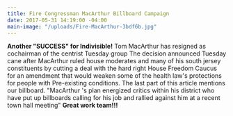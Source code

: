 ```yaml
---
title: Fire Congressman MacArthur Billboard Campaign
date: 2017-05-31 14:19:00 -04:00
main-image: "/uploads/Fire-MacArthur-3bdf6b.jpg"
---
```


**Another "SUCCESS" for Indivisible!**
Tom MacArthur has resigned as cochairman of the centrist Tuesday group
The decision announced Tuesday cane after MacArthur ruled house moderates and many of his south jersey constituents by cutting a deal with the hard right House Freedom Caucus for an amendment that would weaken some of the health law's protections for people with Pre-existing conditions. 
The last part of this article mentions our billboard. "MacArthur 's plan energized critics within his district who have put up billboards calling for his job and rallied against him at a recent town hall meeting"
**Great work team!!!**
